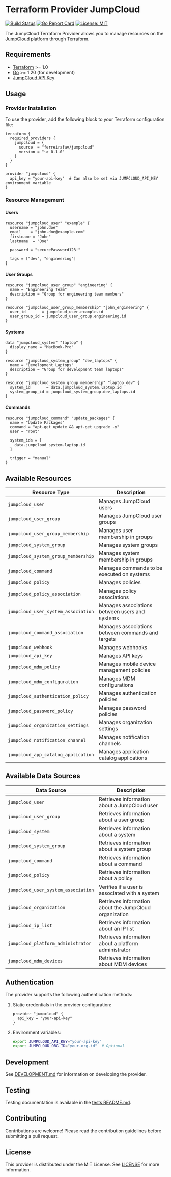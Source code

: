 # Terraform Provider JumpCloud

[![Build Status](https://github.com/ferreirafav/terraform-provider-jumpcloud/workflows/Build%20and%20Release/badge.svg)](https://github.com/ferreirafav/terraform-provider-jumpcloud/actions)
[![Go Report Card](https://goreportcard.com/badge/github.com/ferreirafav/terraform-provider-jumpcloud)](https://goreportcard.com/report/github.com/ferreirafav/terraform-provider-jumpcloud)
[![License: MIT](https://img.shields.io/badge/License-MIT-yellow.svg)](https://opensource.org/licenses/MIT)

The JumpCloud Terraform Provider allows you to manage resources on the [JumpCloud](https://jumpcloud.com) platform through Terraform.

## Requirements

- [Terraform](https://www.terraform.io/downloads.html) >= 1.0
- [Go](https://golang.org/doc/install) >= 1.20 (for development)
- [JumpCloud API Key](https://jumpcloud.com/support/api-key)

## Usage

### Provider Installation

To use the provider, add the following block to your Terraform configuration file:

```hcl
terraform {
  required_providers {
    jumpcloud = {
      source  = "ferreirafav/jumpcloud"
      version = "~> 0.1.0"
    }
  }
}

provider "jumpcloud" {
  api_key = "your-api-key"  # Can also be set via JUMPCLOUD_API_KEY environment variable
}
```

### Resource Management

#### Users

```hcl
resource "jumpcloud_user" "example" {
  username = "john.doe"
  email    = "john.doe@example.com"
  firstname = "John"
  lastname  = "Doe"
  
  password = "securePassword123!"
  
  tags = ["dev", "engineering"]
}
```

#### User Groups

```hcl
resource "jumpcloud_user_group" "engineering" {
  name = "Engineering Team"
  description = "Group for engineering team members"
}

resource "jumpcloud_user_group_membership" "john_engineering" {
  user_id       = jumpcloud_user.example.id
  user_group_id = jumpcloud_user_group.engineering.id
}
```

#### Systems

```hcl
data "jumpcloud_system" "laptop" {
  display_name = "MacBook-Pro"
}

resource "jumpcloud_system_group" "dev_laptops" {
  name = "Development Laptops"
  description = "Group for development team laptops"
}

resource "jumpcloud_system_group_membership" "laptop_dev" {
  system_id       = data.jumpcloud_system.laptop.id
  system_group_id = jumpcloud_system_group.dev_laptops.id
}
```

#### Commands

```hcl
resource "jumpcloud_command" "update_packages" {
  name = "Update Packages"
  command = "apt-get update && apt-get upgrade -y"
  user = "root"
  
  system_ids = [
    data.jumpcloud_system.laptop.id
  ]
  
  trigger = "manual"
}
```

## Available Resources

| Resource Type | Description |
|---------------|-------------|
| `jumpcloud_user` | Manages JumpCloud users |
| `jumpcloud_user_group` | Manages JumpCloud user groups |
| `jumpcloud_user_group_membership` | Manages user membership in groups |
| `jumpcloud_system_group` | Manages system groups |
| `jumpcloud_system_group_membership` | Manages system membership in groups |
| `jumpcloud_command` | Manages commands to be executed on systems |
| `jumpcloud_policy` | Manages policies |
| `jumpcloud_policy_association` | Manages policy associations |
| `jumpcloud_user_system_association` | Manages associations between users and systems |
| `jumpcloud_command_association` | Manages associations between commands and targets |
| `jumpcloud_webhook` | Manages webhooks |
| `jumpcloud_api_key` | Manages API keys |
| `jumpcloud_mdm_policy` | Manages mobile device management policies |
| `jumpcloud_mdm_configuration` | Manages MDM configurations |
| `jumpcloud_authentication_policy` | Manages authentication policies |
| `jumpcloud_password_policy` | Manages password policies |
| `jumpcloud_organization_settings` | Manages organization settings |
| `jumpcloud_notification_channel` | Manages notification channels |
| `jumpcloud_app_catalog_application` | Manages application catalog applications |

## Available Data Sources

| Data Source | Description |
|-------------|-------------|
| `jumpcloud_user` | Retrieves information about a JumpCloud user |
| `jumpcloud_user_group` | Retrieves information about a user group |
| `jumpcloud_system` | Retrieves information about a system |
| `jumpcloud_system_group` | Retrieves information about a system group |
| `jumpcloud_command` | Retrieves information about a command |
| `jumpcloud_policy` | Retrieves information about a policy |
| `jumpcloud_user_system_association` | Verifies if a user is associated with a system |
| `jumpcloud_organization` | Retrieves information about the JumpCloud organization |
| `jumpcloud_ip_list` | Retrieves information about an IP list |
| `jumpcloud_platform_administrator` | Retrieves information about a platform administrator |
| `jumpcloud_mdm_devices` | Retrieves information about MDM devices |

## Authentication

The provider supports the following authentication methods:

1. Static credentials in the provider configuration:
   ```hcl
   provider "jumpcloud" {
     api_key = "your-api-key"
   }
   ```

2. Environment variables:
   ```bash
   export JUMPCLOUD_API_KEY="your-api-key"
   export JUMPCLOUD_ORG_ID="your-org-id"  # Optional
   ```

## Development

See [DEVELOPMENT.md](DEVELOPMENT.md) for information on developing the provider.

## Testing

Testing documentation is available in the [tests README.md](tests/README.md).

## Contributing

Contributions are welcome! Please read the contribution guidelines before submitting a pull request.

## License

This provider is distributed under the MIT License. See [LICENSE](LICENSE) for more information. 